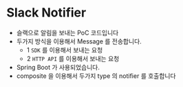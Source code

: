 # Slack Notifier

- 슬랙으로 알림을 보내는 PoC 코드입니다
- 두가지 방식을 이용해서 Message 를 전송합니다.
  - 1 `SDK` 를 이용해서 보내는 요청
  - 2 `HTTP API` 를 이용해서 보내는 요청
- Spring Boot 가 사용되었습니다.
- composite 을 이용해서 두가지 type 의 notifier 를 호출합니다
